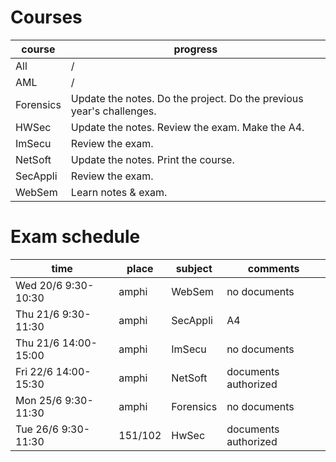 # Courses

| course    | progress                                                             |
| --------- | -------------------------------------------------------------------- |
| All       | /                                                                    |
| AML       | /                                                                    |
| Forensics | Update the notes. Do the project. Do the previous year's challenges. |
| HWSec     | Update the notes. Review the exam. Make the A4.                      |
| ImSecu    | Review the exam.                                                     |
| NetSoft   | Update the notes. Print the course.                                  |
| SecAppli  | Review the exam.                                                     |
| WebSem    | Learn notes & exam.                                                  |

# Exam schedule

| time                 | place   | subject   | comments             |
| -------------------- | ------- | --------- | -------------------- |
| Wed 20/6 9:30-10:30  | amphi   | WebSem    | no documents         |
| Thu 21/6 9:30-11:30  | amphi   | SecAppli  | A4                   |
| Thu 21/6 14:00-15:00 | amphi   | ImSecu    | no documents         |
| Fri 22/6 14:00-15:30 | amphi   | NetSoft   | documents authorized |
| Mon 25/6 9:30-11:30  | amphi   | Forensics | no documents         |
| Tue 26/6 9:30-11:30  | 151/102 | HwSec     | documents authorized |
